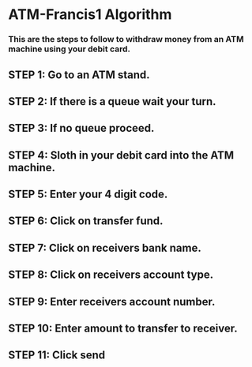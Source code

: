 # ATM-Francis1 Algorithm

### This are the steps to follow to withdraw money from an ATM machine using your debit card.

## STEP 1: Go to an ATM stand.
## STEP 2: If there is a queue wait your turn.
## STEP 3: If no queue proceed.
## STEP 4: Sloth in your debit card into the ATM machine.
## STEP 5: Enter your 4 digit code.
## STEP 6: Click on transfer fund.
## STEP 7: Click on receivers bank name.
## STEP 8: Click on receivers account type.
## STEP 9: Enter receivers account number.
## STEP 10: Enter amount to transfer to receiver.
## STEP 11: Click send
